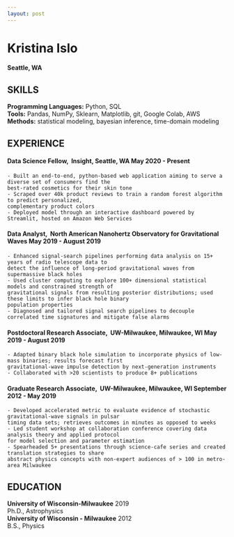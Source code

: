 ```yaml
---
layout: post
---
```

# Kristina Islo
#### ​Seattle, WA
## SKILLS

**Programming Languages:** Python, SQL  
**Tools:** Pandas, NumPy, Sklearn, Matplotlib, git, Google Colab, AWS  
**Methods:** statistical modeling, bayesian inference, time-domain modeling

## EXPERIENCE
#### Data Science Fellow, ​ Insight, ​Seattle, WA May 2020 - Present

```
- Built an end-to-end, python-based web application aiming to serve a diverse set of consumers find the
best-rated cosmetics for their skin tone
- Scraped over 40k product reviews to train a random forest algorithm to predict personalized,
complementary product colors
- Deployed model through an interactive dashboard powered by Streamlit, hosted on Amazon Web Services
```
#### Data Analyst, ​ North American Nanohertz Observatory for Gravitational Waves ​ May 2019 - August 2019

```
- Enhanced signal-search pipelines performing data analysis on 15+ years of radio telescope data to
detect the influence of long-period gravitational waves from supermassive black holes
- Used cluster computing to explore 100+ dimensional statistical models and constrained strength of
gravitational signals from resulting posterior distributions; used these limits to infer black hole binary
population properties
- Diagnosed and tailored signal search pipelines to decouple correlated time signatures and mitigate false alarms
```
#### Postdoctoral Research Associate, ​ UW-Milwaukee, ​Milwaukee, WI May 2019 - August 2019

```
- Adapted binary black hole simulation to incorporate physics of low-mass binaries; results forecast first
gravitational-wave impulse detection by next-generation instruments
- Collaborated with >20 scientists to produce 8+ publications
```
#### Graduate Research Associate, ​ UW-Milwaukee, ​Milwaukee, WI September 2012 - May 2019

```
- Developed accelerated metric to evaluate evidence of stochastic gravitational-wave signals in pulsar
timing data sets; retrieves outcomes in minutes as opposed to weeks
- Led student workshop at collaboration conference covering data analysis theory and applied protocol
for model selection and parameter estimation
- Spearheaded 5+ presentations through science-cafe series and created translation strategies to share
abstract physics concepts with non-expert audiences of > 100 in metro-area Milwaukee
```
## EDUCATION

**University of Wisconsin-Milwaukee** 2019  
Ph.D., Astrophysics  
**University of Wisconsin - Milwaukee** 2012  
B.S., Physics







